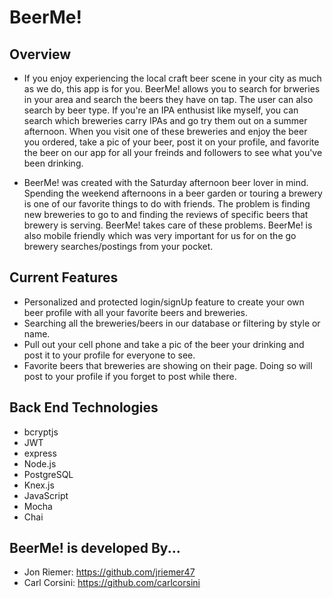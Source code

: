 # BeerMe!

## Overview
* If you enjoy experiencing the local craft beer scene in your city as much as we do, this app is for you. BeerMe! allows you to search for brweries in your area and search the beers they have on tap. The user can also search by beer type. If you're an IPA enthusist like myself, you can search which breweries carry IPAs and go try them out on a summer afternoon. When you visit one of these breweries and enjoy the beer you ordered, take a pic of your beer, post it on your profile, and favorite the beer on our app for all your freinds and followers to see what you've been drinking. 

* BeerMe! was created with the Saturday afternoon beer lover in mind. Spending the weekend afternoons in a beer garden or touring a brewery is one of our favorite things to do with friends. The problem is finding new breweries to go to and finding the reviews of specific beers that brewery is serving. BeerMe! takes care of these problems. BeerMe! is also mobile friendly which was very important for us for on the go brewery searches/postings from your pocket. 

## Current Features
* Personalized and protected login/signUp feature to create your own beer profile with all your favorite beers and breweries.
* Searching all the breweries/beers in our database or filtering by style or name.
* Pull out your cell phone and take a pic of the beer your drinking and post it to your profile for everyone to see. 
* Favorite beers that breweries are showing on their page. Doing so will post to your profile if you forget to post while there.

## Back End Technologies
  * bcryptjs
  * JWT
  * express
  * Node.js
  * PostgreSQL
  * Knex.js
  * JavaScript
  * Mocha
  * Chai

## BeerMe! is developed By...
* Jon Riemer: https://github.com/jriemer47
* Carl Corsini: https://github.com/carlcorsini

